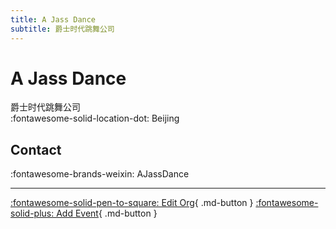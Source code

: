 ```yaml
---
title: A Jass Dance
subtitle: 爵士时代跳舞公司
---
```


# A Jass Dance

爵士时代跳舞公司  
:fontawesome-solid-location-dot: Beijing  


## Contact

:fontawesome-brands-weixin: AJassDance  

---

[:fontawesome-solid-pen-to-square: Edit Org](https://github.com/swingdance/orgs/issues/new?assignees=&labels=update+org&projects=&template=03-update_entity.yml&title=Update%20Org%3A%20zh_CN%20%E2%80%A2%20A%20Jass%20Dance&region=zh_CN&id=a-jass-dance&name=A%20Jass%20Dance){ .md-button } [:fontawesome-solid-plus: Add Event](https://github.com/swingdance/events/issues/new?assignees=&labels=add+event&projects=&template=02-add_entity.yml&title=Add%20Event%3A%20zh_CN%20%E2%80%A2%20%3CName%3E&region=zh_CN&province=Beijing&city=Beijing&org_id=a-jass-dance){ .md-button }
